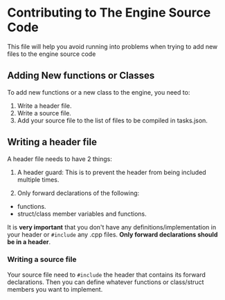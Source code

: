 # Contributing to The Engine Source Code
This file will help you avoid running into problems when trying to add new files to the engine source code

## Adding New functions or Classes
To add new functions or a new class to the engine, you need to:  
1. Write a header file.  
2. Write a source file.
3. Add your source file to the list of files to be compiled in tasks.json.  

## Writing a header file

A header file needs to have 2 things:

1. A header guard: This is to prevent the header from being included multiple times.  

2. Only forward declarations of the following:  
- functions.
- struct/class member variables and functions.

It is **very important** that you don't have any definitions/implementation in your header or ```#include``` any .cpp files. **Only forward declarations should be in a header**. 


### Writing a source file
Your source file need to ```#include``` the header that contains its forward declarations. Then you can define whatever functions or class/struct members you want to implement.

